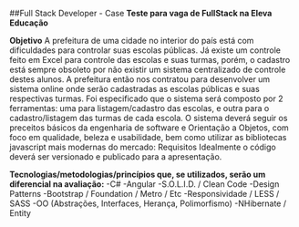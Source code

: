 ##Full Stack Developer - Case
**Teste para vaga de FullStack na Eleva Educação**

**Objetivo**
A prefeitura de uma cidade no interior do país está com dificuldades para controlar suas escolas públicas. Já existe um controle feito em Excel para controle das escolas e suas turmas, porém, o cadastro está sempre obsoleto por não existir um sistema centralizado de controle destes alunos. A prefeitura então nos contratou para desenvolver um sistema online onde serão cadastradas as escolas públicas e suas respectivas turmas.
Foi especificado que o sistema será composto por 2 ferramentas: uma para listagem/cadastro das escolas, e outra para o cadastro/listagem das turmas de cada escola. 
O sistema deverá seguir os preceitos básicos da engenharia de software e Orientação a Objetos, com foco em qualidade, beleza e usabilidade, bem como utilizar as bibliotecas javascript mais modernas do mercado:
Requisitos
Idealmente o código deverá ser versionado e publicado para a apresentação.

**Tecnologias/metodologias/princípios que, se utilizados, serão um diferencial na avaliação:**
-C#
-Angular
-S.O.L.I.D. / Clean Code
-Design Patterns
-Bootstrap / Foundation / Metro / Etc
-Responsividade / LESS / SASS
-OO (Abstrações, Interfaces, Herança, Polimorfismo)
-NHibernate / Entity
